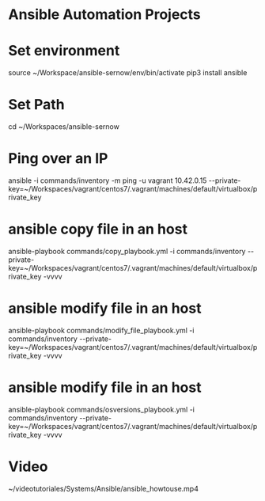 # Ansible Automation Projects

# Set environment
source ~/Workspace/ansible-sernow/env/bin/activate
pip3 install ansible

# Set Path
cd ~/Workspaces/ansible-sernow

# Ping over an IP
ansible -i commands/inventory -m ping -u vagrant 10.42.0.15 --private-key=~/Workspaces/vagrant/centos7/.vagrant/machines/default/virtualbox/private_key

# ansible copy file in an host
ansible-playbook commands/copy_playbook.yml -i commands/inventory --private-key=~/Workspaces/vagrant/centos7/.vagrant/machines/default/virtualbox/private_key -vvvv

# ansible modify file in an host
ansible-playbook commands/modify_file_playbook.yml -i commands/inventory --private-key=~/Workspaces/vagrant/centos7/.vagrant/machines/default/virtualbox/private_key -vvvv

# ansible modify file in an host
ansible-playbook commands/osversions_playbook.yml -i commands/inventory --private-key=~/Workspaces/vagrant/centos7/.vagrant/machines/default/virtualbox/private_key -vvvv

# Video
~/videotutoriales/Systems/Ansible/ansible_howtouse.mp4